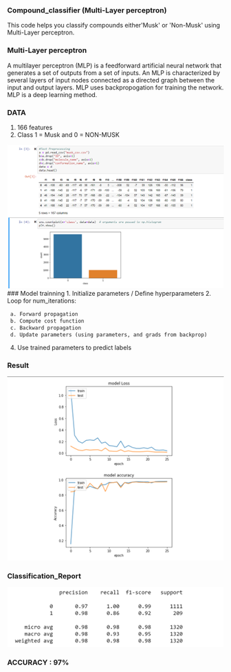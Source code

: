 ### Compound_classifier (Multi-Layer perceptron)

This code helps you classify compounds either'Musk' or 'Non-Musk' using Multi-Layer perceptron.

### Multi-Layer perceptron
A multilayer perceptron (MLP) is a feedforward artificial neural network that generates a set of outputs from a set of inputs.
An MLP is characterized by several layers of input nodes connected as a directed graph between the input and output layers.
MLP uses backpropogation for training the network. MLP is a deep learning method.

### DATA
1. 166 features
2. Class 1 = Musk and 0 = NON-MUSK
<img src = "https://github.com/taran12345/compound_classifier_Neural_Network/blob/master/Dataset.png">
### Model trainning
 1. Initialize parameters / Define hyperparameters
 2. Loop for num_iterations:
     
     a. Forward propagation
     b. Compute cost function
     c. Backward propagation
     d. Update parameters (using parameters, and grads from backprop) 
 4. Use trained parameters to predict labels

### Result
<img src = "https://github.com/taran12345/compound_classifier_Neural_Network/blob/master/graphical_representation.png">

### Classification_Report
<img src = "https://github.com/taran12345/compound_classifier_Neural_Network/blob/master/Classification_report.png">

### ACCURACY : 97%
